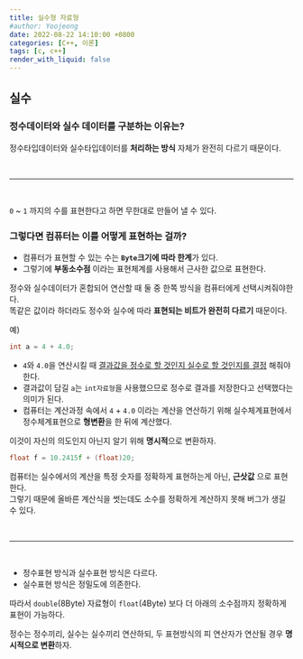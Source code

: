 ```yaml
---
title: 실수형 자료형 
#author: Yoojeong
date: 2022-08-22 14:10:00 +0800
categories: [C++, 이론]
tags: [c, c++]
render_with_liquid: false
---
```


## 실수    
### 정수데이터와 실수 데이터를 구분하는 이유는?  
정수타입데이터와 실수타입데이터를 **처리하는 방식** 자체가 완전히 다르기 때문이다.

<br>

---

<br>

`0` ~ `1` 까지의 수를 표현한다고 하면 무한대로 만들어 낼 수 있다.  
### 그렇다면 컴퓨터는 이를 어떻게 표현하는 걸까?

* 컴퓨터가 표현할 수 있는 수는 **`Byte`크기에 따라 한계**가 있다.  
* 그렇기에 **부동소수점** 이라는 표현체계를 사용해서 근사한 값으로 표현한다.

 
정수와 실수데이터가 혼합되어 연산할 때 둘 중 한쪽 방식을 컴퓨터에게 선택시켜줘야한다.  
똑같은 값이라 하더라도 정수와 실수에 따라 **표현되는 비트가 완전히 다르기** 때문이다.  

예) 
```cpp
int a = 4 + 4.0;
```

* `4`와 `4.0`을 연산시킬 때 <u>결과값을 정수로 할 것인지 실수로 할 것인지를 결정</u> 해줘야 한다.  
* 결과값이 담길 `a`는 `int자료형`을 사용했으므로 정수로 결과를 저장한다고 선택했다는 의미가 된다.  
* 컴퓨터는 계산과정 속에서 `4` + `4.0` 이라는 계산을 연산하기 위해 실수체계표현에서 정수체계표현으로 **형변환**을 한 뒤에 계산했다.    

 
이것이 자신의 의도인지 아닌지 알기 위해 **명시적**으로 변환하자.

```cpp
float f = 10.2415f + (float)20;
```


컴퓨터는 실수에서의 계산을 특정 숫자를 정확하게 표현하는게 아닌, **근삿값** 으로 표현한다.  
그렇기 때문에 올바른 계산식을 썻는데도 소수를 정확하게 계산하지 못해 버그가 생길 수 있다.

<br>

---

<br>

* 정수표현 방식과 실수표현 방식은 다르다.  
* 실수표현 방식은 정밀도에 의존한다. 


따라서 `double`(8Byte) 자료형이 `float`(4Byte) 보다 더 아래의 소수점까지 정확하게 표현이 가능하다.  

정수는 정수끼리, 실수는 실수끼리 연산하되, 두 표현방식의 피 연산자가 연산될 경우 **명시적으로 변환**하자.

 